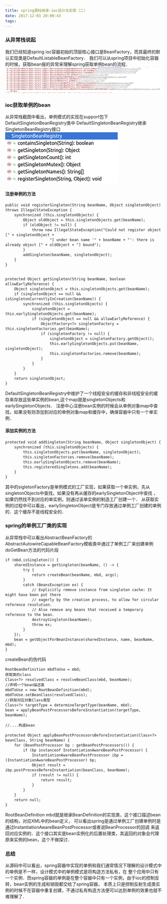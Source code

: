 ```yaml
---
title: spring源码阅读-ioc设计与实现（二）
date: 2017-12-03 20:00:43
tags:
---
```

### 从异常栈说起
我们已经知道spring ioc容器初始的顶层核心接口是BeanFactory，而其最终的默认实现类是DefaultListableBeanFactory．
我们可以从spring项目中初始化容器的时候，获取bean报的异常来理解spring获取单例bean的流程．
![spring初始化容器获取bean失败报错](/images/img1.1.png)
<!--more-->

### ioc获取单例的bean
从异常栈截图中看出，单例模式的实现在support包下DefaultSingletonBeanRegistry类中
DefaultSingletonBeanRegistry继承SingletonBeanRegistry接口
![SingletonBeanRegistry接口](/images/img1.2.png)

#### 注册单例的方法

```
public void registerSingleton(String beanName, Object singletonObject) throws IllegalStateException {
    synchronized (this.singletonObjects) {
        Object oldObject = this.singletonObjects.get(beanName);
        if (oldObject != null) {
            throw new IllegalStateException("Could not register object [" + singletonObject +
                    "] under bean name '" + beanName + "': there is already object [" + oldObject + "] bound");
        }
        addSingleton(beanName, singletonObject);
    }
}
	
```
```
protected Object getSingleton(String beanName, boolean allowEarlyReference) {
    Object singletonObject = this.singletonObjects.get(beanName);
    if (singletonObject == null && isSingletonCurrentlyInCreation(beanName)) {
        synchronized (this.singletonObjects) {
            singletonObject = this.earlySingletonObjects.get(beanName);
            if (singletonObject == null && allowEarlyReference) {
                ObjectFactory<?> singletonFactory = this.singletonFactories.get(beanName);
                if (singletonFactory != null) {
                    singletonObject = singletonFactory.getObject();
                    this.earlySingletonObjects.put(beanName, singletonObject);
                    this.singletonFactories.remove(beanName);
                }
            }
        }
    }
    return singletonObject;
}
```
DefaultSingletonBeanRegistry中维护了一个线程安全的缓存和非线程安全的缓存来存放这些单实例的bean,这个map就是singletonObjects和earlySingletonObjects．
注册中心注册bean实例的时候会从单例对象map中查找，如果没有则添加到对应的单例对象map和缓存中，确保容器中只有一个单实例．

#### 添加实例的方法
```
protected void addSingleton(String beanName, Object singletonObject) {
    synchronized (this.singletonObjects) {
        this.singletonObjects.put(beanName, singletonObject);
        this.singletonFactories.remove(beanName);
        this.earlySingletonObjects.remove(beanName);
        this.registeredSingletons.add(beanName);
    }
}
```
其中的sigletonFactory是单例模式的工厂实现，如果获取一个单实例，先从singletonObjects中查找，如果没有再从缓存的earlySingletonObject中查找
，如果仍然找不到对应的单实例，则通过该单实例的制造工厂创建一个．
从获取实例的过程中可以看出，earlySingletonObject是专门存放通过单例工厂创建的单例的．这个缓存不是线程安全的．

### spring的单例工厂类的实现
从异常栈中可以看出AbstractBeanFactory的AbstractAutowireCapableBeanFactory模板类中通过了单例工厂来创建单例
doGetBean方法的代码片段
```
if (mbd.isSingleton()) {
    sharedInstance = getSingleton(beanName, () -> {
        try {
            return createBean(beanName, mbd, args);
        }
        catch (BeansException ex) {
            // Explicitly remove instance from singleton cache: It might have been put there
            // eagerly by the creation process, to allow for circular reference resolution.
            // Also remove any beans that received a temporary reference to the bean.
            destroySingleton(beanName);
            throw ex;
        }
    });
    bean = getObjectForBeanInstance(sharedInstance, name, beanName, mbd);
}
```

createBean的伪代码
```
RootBeanDefinition mbdToUse = mbd;
获取类的class
Class<?> resolvedClass = resolveBeanClass(mbd, beanName);
//声明一个bean描述类
mbdToUse = new RootBeanDefinition(mbd);
mbdToUse.setBeanClass(resolvedClass);
//获取对应对象Class类型
Class<?> targetType = determineTargetType(beanName, mbd);
bean = applyBeanPostProcessorsBeforeInstantiation(targetType, beanName);

//....构造bean

protected Object applyBeanPostProcessorsBeforeInstantiation(Class<?> beanClass, String beanName) {
    for (BeanPostProcessor bp : getBeanPostProcessors()) {
        if (bp instanceof InstantiationAwareBeanPostProcessor) {
            InstantiationAwareBeanPostProcessor ibp = (InstantiationAwareBeanPostProcessor) bp;
            Object result = ibp.postProcessBeforeInstantiation(beanClass, beanName);
            if (result != null) {
                return result;
            }
        }
    }
    return null;
}

```
RootBeanDefinition mbd就是继承BeanDefinition的实现类，这个接口描述bean的结构，对应XML中的bean定义，
可以看出spring是通过单例工厂创建单例时是通过InstantiationAwareBeanPostProcessor或者说BeanProcessor的回调
来返回对应实例的．这个接口其实是bean实例化的后置处理类，其返回的对象会代理原来实例的bean，这个不做探讨．

### 总结
从源码中可以看出，spring容器中实现的单例和我们通常情况下理解的设计模式中的单例是不一样，设计模式中的单例模式是将构造方法私有，在
整个应用中只有一个实例．而spring容器的单例是在整个容器中只有一个实例，由于ioc的控制反转，bean实例的生成和销毁都交给了spring容器，
本质上只是控制反射生成类实例的时候不在容器中重复创建，不通过私有构造方法便可以达到单例的效果也就不难理解了．

